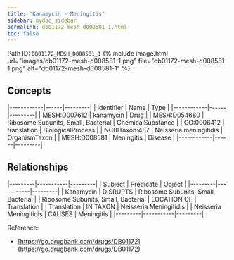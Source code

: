 ```yaml
---
title: "Kanamycin - Meningitis"
sidebar: mydoc_sidebar
permalink: db01172-mesh-d008581-1.html
toc: false 
---
```



Path ID: `DB01172_MESH_D008581_1`
{% include image.html url="images/db01172-mesh-d008581-1.png" file="db01172-mesh-d008581-1.png" alt="db01172-mesh-d008581-1" %}

## Concepts

|------------|------|---------|
| Identifier | Name | Type    |
|------------|------|---------|
| MESH:D007612 | kanamycin | Drug |
| MESH:D054680 | Ribosome Subunits, Small, Bacterial | ChemicalSubstance |
| GO:0006412 | translation | BiologicalProcess |
| NCBITaxon:487 | Neisseria meningitidis | OrganismTaxon |
| MESH:D008581 | Meningitis | Disease |
|------------|------|---------|

## Relationships

|---------|-----------|---------|
| Subject | Predicate | Object  |
|---------|-----------|---------|
| Kanamycin | DISRUPTS | Ribosome Subunits, Small, Bacterial |
| Ribosome Subunits, Small, Bacterial | LOCATION OF | Translation |
| Translation | IN TAXON | Neisseria Meningitidis |
| Neisseria Meningitidis | CAUSES | Meningitis |
|---------|-----------|---------|

Reference: 
  - [https://go.drugbank.com/drugs/DB01172](https://go.drugbank.com/drugs/DB01172)

